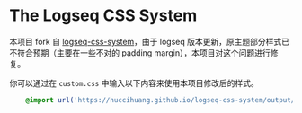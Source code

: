# The Logseq CSS System

本项目 fork 自 [logseq-css-system](https://github.com/rcvd/logseq-css-system)，由于 logseq 版本更新，原主题部分样式已不符合预期（主要在一些不对的 padding margin），本项目对这个问题进行修复。

你可以通过在 `custom.css` 中输入以下内容来使用本项目修改后的样式。

```css
    @import url('https://huccihuang.github.io/logseq-css-system/output/things.css');
```    
